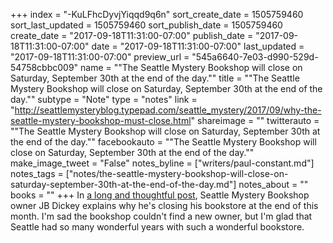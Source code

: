 +++
index = "-KuLFhcDyvjYiqqd9q6n"
sort_create_date = 1505759460
sort_last_updated = 1505759460
sort_publish_date = 1505759460
create_date = "2017-09-18T11:31:00-07:00"
publish_date = "2017-09-18T11:31:00-07:00"
date = "2017-09-18T11:31:00-07:00"
last_updated = "2017-09-18T11:31:00-07:00"
preview_url = "545a6640-7e03-d990-529d-54758cbbc009"
name = "\"The Seattle Mystery Bookshop will close on Saturday, September 30th at the end of the day.\""
title = "\"The Seattle Mystery Bookshop will close on Saturday, September 30th at the end of the day.\""
subtype = "Note"
type = "notes"
link = "http://seattlemysteryblog.typepad.com/seattle_mystery/2017/09/why-the-seattle-mystery-bookshop-must-close.html"
shareimage = ""
twitterauto = "\"The Seattle Mystery Bookshop will close on Saturday, September 30th at the end of the day.\""
facebookauto = "\"The Seattle Mystery Bookshop will close on Saturday, September 30th at the end of the day.\""
make_image_tweet = "False"
notes_byline = ["writers/paul-constant.md"]
notes_tags = ["notes/the-seattle-mystery-bookshop-will-close-on-saturday-september-30th-at-the-end-of-the-day.md"]
notes_about = ""
books = ""
+++
In [a long and thoughtful post](http://seattlemysteryblog.typepad.com/seattle_mystery/2017/09/why-the-seattle-mystery-bookshop-must-close.html), Seattle Mystery Bookshop owner JB Dickey explains why he's closing his bookstore at the end of this month. I'm sad the bookshop couldn't find a new owner, but I'm glad that Seattle had so many wonderful years with such a wonderful bookstore.